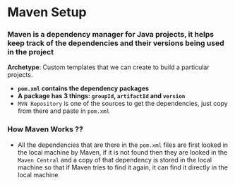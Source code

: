 # Maven Setup

### Maven is a dependency manager for Java projects, it helps keep track of the dependencies and their versions being used in the project

**Archetype**: Custom templates that we can create to build a particular projects.

- **`pom.xml` contains the dependency packages**
- **A package has 3 things: `groupId`, `artifactId` and `version`**
- `MVN Repository` is one of the sources to get the dependencies, just copy from there and paste in `pom.xml`


### How Maven Works ??
- All the dependencies that are there in the `pom.xml` files are first looked in the local machine by Maven, if it is not found then they are looked in the `Maven Central` and a copy of that dependency is stored in the local machine so that if Maven tries to find it again, it can find it directly in the local machine
